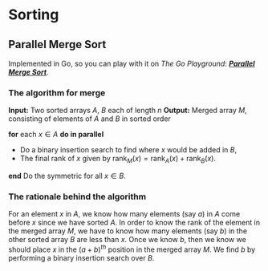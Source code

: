 # Sorting
## Parallel Merge Sort
Implemented in Go, so you can play with it on *The Go Playground*: [***Parallel Merge Sort***](https://go.dev/play/p/VwQMPd4KLNq).

### The algorithm for merge
**Input:** Two sorted arrays $A$, $B$ each of length $n$
**Output:** Merged array $M$, consisting of elements of $A$ and $B$ in sorted order

**for** each $x\in A$ **do in parallel** 

- Do a binary insertion search to find where $x$ would be added in $B$, 
- The final rank of $x$ given by $\text{rank}_M(x) = \text{rank}_A(x) + \text{rank}_B(x)$. 

**end** 
Do the symmetric for all $x\in B$. 

### The rationale behind the algorithm
For an element $x$ in $A$, we know how many elements (say $a$) in $A$ come before $x$ since we have sorted $A$. In order to know the rank of the element in the merged array $M$, we have to know how many elements (say $b$) in the other sorted array $B$ are less than $x$. Once we know $b$, then we know we should place $x$ in the $(a+b)^{th}$ position in the merged array $M$. We find $b$ by performing a binary insertion search over $B$. 

